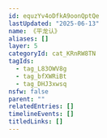 ```yaml
---
id: equzYv4oDfkA9oonQptQe
lastUpdated: "2025-06-13"
name: 《平龙认》
aliases: []
layer: 5
categoryId: cat_KRnRW8TN
tagIds:
  - tag_L83OWV8g
  - tag_bfXWRiBt
  - tag_DHJ3xwsq
nsfw: false
parent: ""
relatedEntries: []
timelineEvents: []
titledLinks: []
---
```


